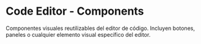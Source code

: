 # Code Editor - Components

Componentes visuales reutilizables del editor de código. Incluyen botones, paneles o cualquier
elemento visual específico del editor.
